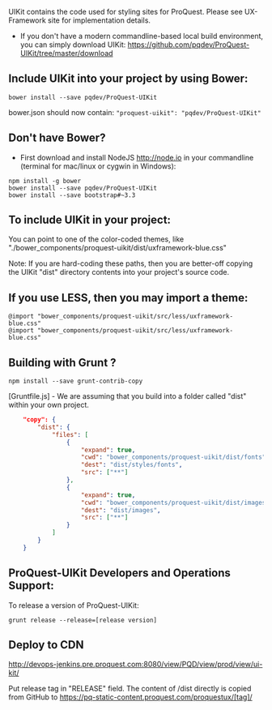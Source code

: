UIKit contains the code used for styling sites for ProQuest. Please see UX-Framework site for implementation details.

* If you don't have a modern commandline-based local build environment, you can simply download UIKit:
https://github.com/pqdev/ProQuest-UIKit/tree/master/download

## Include UIKit into your project by using Bower:
`bower install --save pqdev/ProQuest-UIKit`

bower.json should now contain:  `"proquest-uikit": "pqdev/ProQuest-UIKit"`

## Don't have Bower?
* First download and install NodeJS http://node.io
in your commandline (terminal for mac/linux or cygwin in Windows):
```
npm install -g bower
bower install --save pqdev/ProQuest-UIKit
bower install --save bootstrap#~3.3
```

## To include UIKit in your project:
You can point to one of the color-coded themes, like "./bower_components/proquest-uikit/dist/uxframework-blue.css"

Note: If you are hard-coding these paths, then you are better-off copying the UIKit "dist" directory contents into your project's source code.

## If you use LESS, then you may import a theme:
```less
@import "bower_components/proquest-uikit/src/less/uxframework-blue.css"
@import "bower_components/proquest-uikit/src/less/uxframework-blue.css"
```

## Building with Grunt ?
`npm install --save grunt-contrib-copy`

[Gruntfile.js] - We are assuming that you build into a folder called "dist" within your own project.
```json
	"copy": {
		"dist": {
			"files": [
				{
					"expand": true,
					"cwd": "bower_components/proquest-uikit/dist/fonts",
					"dest": "dist/styles/fonts",
					"src": ["**"]
				},
				{
					"expand": true,
					"cwd": "bower_components/proquest-uikit/dist/images",
					"dest": "dist/images",
					"src": ["**"]
				}
			]
		}
	}
```
## ProQuest-UIKit Developers and Operations Support:
To release a version of ProQuest-UIKit:

`grunt release --release=[release version]`

## Deploy to CDN
http://devops-jenkins.pre.proquest.com:8080/view/PQD/view/prod/view/ui-kit/

Put release tag in "RELEASE" field.
The content of /dist directly is copied from GitHub to https://pq-static-content.proquest.com/proquestux/[tag]/ 
